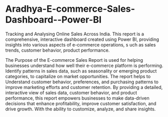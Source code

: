 # Aradhya-E-commerce-Sales-Dashboard--Power-BI
Tracking and Analysing Online Sales Across India.
This report is a comprehensive, interactive dashboard created using Power BI, providing insights into various aspects of e-commerce operations, s
uch as sales trends, customer behavior, product performance.

The Purpose of the E-commerce Sales Report is used for helping businesses understand how well their e-commerce platform is performing.
Identify patterns in sales data, such as seasonality or emerging product categories, to capitalize on market opportunities.
The report helps to Understand customer behavior, preferences, and purchasing patterns to improve marketing efforts and customer retention.
By providing a detailed, interactive view of sales data, customer behavior, and product performance, this report empowers businesses to make data-driven 
decisions that enhance profitability, improve customer satisfaction, and drive growth. With the ability to customize, analyze, and share insights.
